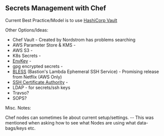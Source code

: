 ## Secrets Management with Chef
Current Best Practice/Model is to use [HashiCorp Vault](https://www.vaultproject.io/)

Other Options/Ideas:
* Chef Vault - Created by Nordstrom has problems searching
* AWS Parameter Store & KMS - 
* AWS S3 - 
* K8s Secrets - 
* [EnvKey](https://www.envkey.com/) - 
* gpg encrypted secrets - 
* [BLESS](https://github.com/Netflix/bless) (Bastion's Lambda Ephemeral SSH Service) - Promising release from Netflix (AWS Only)
* [SSH Certificate Authority](https://github.com/cloudtools/ssh-cert-authority) - 
* LDAP - for secrets/ssh keys
* Travso? 
* SOPS? 


Misc. Notes:

Chef nodes can sometimes lie about current setup/settings. -- This was mentioned when asking how to see what Nodes are using what data-bags/keys etc. 



